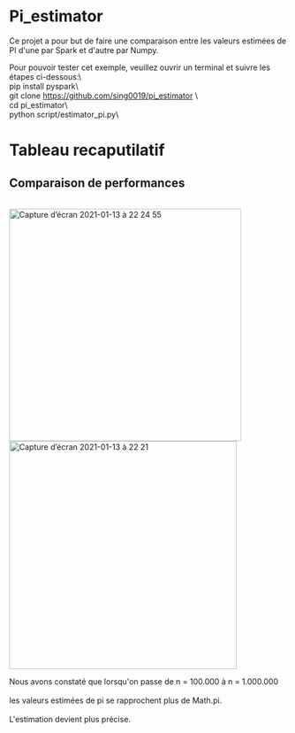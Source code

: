 # Pi_estimator		
Ce projet a pour but de faire une comparaison entre les valeurs estimées de PI d'une par Spark et d'autre par Numpy.		

 
 Pour pouvoir tester cet exemple, veuillez ouvrir un terminal et suivre les étapes ci-dessous:\		
 pip install pyspark\		
 git clone https://github.com/sing0019/pi_estimator \		
 cd pi_estimator\		
 python script/estimator_pi.py\		

  
  # Tableau recaputilatif 		
 ## Comparaison de performances		
 <br />		

  <img width="420" alt="Capture d’écran 2021-01-13 à 22 24 55" src="https://user-images.githubusercontent.com/71514636/104513012-5108ad80-55ef-11eb-9a2c-ed5bb00d0aec.png">
  
<img width="412" alt="Capture d’écran 2021-01-13 à 22 21" src="https://user-images.githubusercontent.com/71514636/104513028-5534cb00-55ef-11eb-9c6c-b0271b0f1df1.png">

Nous avons constaté que lorsqu'on passe de n = 100.000 à n = 1.000.000 <br />		
les valeurs estimées de pi se rapprochent plus de Math.pi. <br />		
L'estimation devient plus précise.
